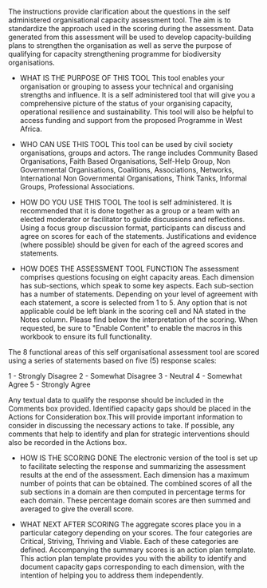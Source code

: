 The instructions provide clarification about the questions in the self administered organisational capacity assessment tool.  The aim is to standardize the approach used in the scoring during the assessment. Data generated from this assessment will be used to develop capacity-building plans to strengthen the organisation as well as serve the purpose of qualifying for capacity strengthening programme for biodiversity organisations.

* WHAT IS THE PURPOSE OF THIS TOOL
This tool enables your organisation or grouping to assess your technical and organising strengths and influence. It is a self administered tool that will give you a comprehensive picture of the status of your organising capacity, operational resilience and sustainability. This tool will also be helpful to access funding and support from the proposed  Programme in West Africa.

* WHO CAN USE THIS TOOL
This tool can be used by civil society organisations, groups and actors. The range includes Community Based Organisations, Faith Based Organisations, Self-Help Group, Non Governmental Organisations, Coalitions, Associations, Networks, International Non Governmental Organisations, Think Tanks, Informal Groups, Professional Associations.

* HOW DO YOU USE THIS TOOL
The tool is self administered. It is recommended that it is done together as a group or a team with an elected moderator or facilitator to guide discussions and reflections. Using a focus group discussion format, participants can discuss and agree on scores for each of the statements. Justifications and evidence (where possible) should be given  for each of the agreed scores and statements.

* HOW DOES THE ASSESSMENT TOOL FUNCTION
The assessment comprises questions focusing on eight capacity areas. Each dimension has sub-sections, which speak to some key aspects. Each sub-section has a number of statements. Depending on your level of agreement with each statement, a score is selected from 1 to 5. Any option that is not applicable could be left blank in the scoring cell and NA stated in the Notes column. Please find below the interpretation of the scoring. When requested, be sure to "Enable Content" to enable the macros in this workbook to ensure its full functionality.

The 8 functional areas of this self organisational assessment tool are scored using a series of statements based on five (5) response scales:

1 - Strongly Disagree
2 - Somewhat Disagree
3 - Neutral
4 - Somewhat Agree
5 - Strongly Agree

Any textual data to qualify the response should be included in the Comments  box provided.  Identified capacity gaps should be placed in the Actions for Consideration box.This will provide important information to consider in discussing the necessary actions to take. If possible, any comments that help to identify and plan for strategic interventions should also be recorded in the Actions box.

* HOW IS THE SCORING DONE
The electronic version of the tool is set up to facilitate selecting the response and summarizing the assessment results at the end of the assessment. Each dimension has a maximum number of points that can be obtained. The combined scores of all the sub sections in a domain  are then computed in percentage terms for each domain.  These percentage domain scores are then summed and averaged to give the overall score.

* WHAT NEXT AFTER SCORING
The aggregate scores place you in a particular category depending on your scores. The four categories are Critical, Striving, Thriving and Viable. Each of these categories are defined. Accompanying the summary scores is an action plan template. This action plan template provides you with the ability to identify and document capacity gaps corresponding to each dimension, with the intention of helping you to address them independently. 
